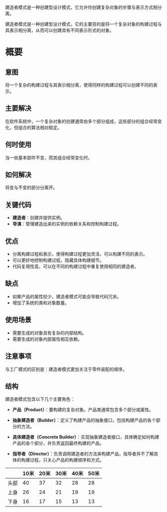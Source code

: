 建造者模式是一种创建型设计模式，它允许你创建复杂对象的步骤与表示方式相分离。

建造者模式是一种创建型设计模式，它的主要目的是将一个复杂对象的构建过程与其表示相分离，从而可以创建具有不同表示形式的对象。

# 概要

## 意图

将一个复杂的构建过程与其表示相分离，使得同样的构建过程可以创建不同的表示。

## 主要解决

在软件系统中，一个复杂对象的创建通常由多个部分组成，这些部分的组合经常变化，但组合的算法相对稳定。

## 何时使用

当一些基本部件不变，而其组合经常变化时。

## 如何解决

将变与不变的部分分离开。

## 关键代码

- **建造者**：创建并提供实例。
- **导演**：管理建造出来的实例的依赖关系和控制构建过程。

## 优点

- 分离构建过程和表示，使得构建过程更加灵活，可以构建不同的表示。
- 可以更好地控制构建过程，隐藏具体构建细节。
- 代码复用性高，可以在不同的构建过程中重复使用相同的建造者。

## 缺点

- 如果产品的属性较少，建造者模式可能会导致代码冗余。
- 增加了系统的类和对象数量。

## 使用场景

- 需要生成的对象具有复杂的内部结构。
- 需要生成的对象内部属性相互依赖。

## 注意事项

与工厂模式的区别是：建造者模式更加关注于零件装配的顺序。

## 结构

建造者模式包含以下几个主要角色：

- **产品（Product）**：要构建的复杂对象。产品类通常包含多个部分或属性。
    
- **抽象建造者（Builder）**：定义了构建产品的抽象接口，包括构建产品的各个部分的方法。
    
- **具体建造者（Concrete Builder）**：实现抽象建造者接口，具体确定如何构建产品的各个部分，并负责返回最终构建的产品。
    
- **指导者（Director）**：负责调用建造者的方法来构建产品，指导者并不了解具体的构建过程，只关心产品的构建顺序和方式。

|     | 10米 | 20米 | 30米 | 40米 | 50米 |
| --- | --- | --- | --- | --- | --- |
| 头部  | 40  | 37  | 32  | 28  | 28  |
| 上身  | 26  | 24  | 21  | 19  | 19  |
| 下身  | 16  | 17  | 15  | 13  | 13  |
